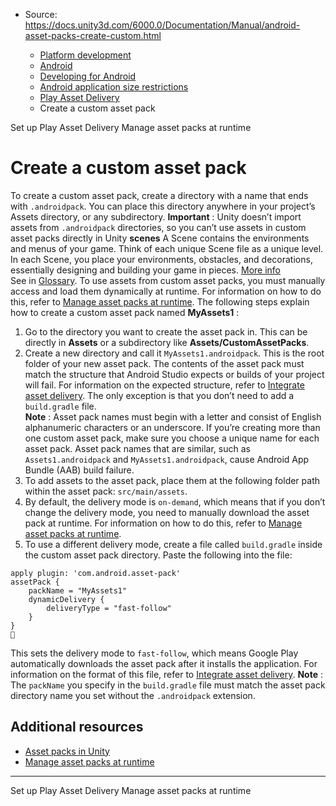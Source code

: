 * Source: https://docs.unity3d.com/6000.0/Documentation/Manual/android-asset-packs-create-custom.html

  * [Platform development ](https://docs.unity3d.com/6000.0/Documentation/Manual/PlatformSpecific.html)
  * [Android](https://docs.unity3d.com/6000.0/Documentation/Manual/android.html)
  * [Developing for Android](https://docs.unity3d.com/6000.0/Documentation/Manual/android-developing.html)
  * [Android application size restrictions](https://docs.unity3d.com/6000.0/Documentation/Manual/android-application-size-restrictions.html)
  * [Play Asset Delivery](https://docs.unity3d.com/6000.0/Documentation/Manual/play-asset-delivery.html)
  * Create a custom asset pack


[](https://docs.unity3d.com/6000.0/Documentation/Manual/android-asset-packs-set-up.html)
Set up Play Asset Delivery
[](https://docs.unity3d.com/6000.0/Documentation/Manual/android-asset-packs-manage.html)
Manage asset packs at runtime
# Create a custom asset pack
To create a custom asset pack, create a directory with a name that ends with `.androidpack`. You can place this directory anywhere in your project’s Assets directory, or any subdirectory.
**Important** : Unity doesn’t import assets from `.androidpack` directories, so you can’t use assets in custom asset packs directly in Unity **scenes** A Scene contains the environments and menus of your game. Think of each unique Scene file as a unique level. In each Scene, you place your environments, obstacles, and decorations, essentially designing and building your game in pieces. [More info](https://docs.unity3d.com/6000.0/Documentation/Manual/CreatingScenes.html)  
See in [Glossary](https://docs.unity3d.com/6000.0/Documentation/Manual/Glossary.html#Scene). To use assets from custom asset packs, you must manually access and load them dynamically at runtime. For information on how to do this, refer to [Manage asset packs at runtime](https://docs.unity3d.com/6000.0/Documentation/Manual/android-asset-packs-manage.html).
The following steps explain how to create a custom asset pack named **MyAssets1** :
  1. Go to the directory you want to create the asset pack in. This can be directly in **Assets** or a subdirectory like **Assets/CustomAssetPacks**.
  2. Create a new directory and call it `MyAssets1.androidpack`. This is the root folder of your new asset pack. The contents of the asset pack must match the structure that Android Studio expects or builds of your project will fail. For information on the expected structure, refer to [Integrate asset delivery](https://developer.android.com/guide/playcore/asset-delivery/integrate-java). The only exception is that you don’t need to add a `build.gradle` file.  
**Note** : Asset pack names must begin with a letter and consist of English alphanumeric characters or an underscore. If you’re creating more than one custom asset pack, make sure you choose a unique name for each asset pack. Asset pack names that are similar, such as `Assets1.androidpack` and `MyAssets1.androidpack`, cause Android App Bundle (AAB) build failure.
  3. To add assets to the asset pack, place them at the following folder path within the asset pack: `src/main/assets`.
  4. By default, the delivery mode is `on-demand`, which means that if you don’t change the delivery mode, you need to manually download the asset pack at runtime. For information on how to do this, refer to [Manage asset packs at runtime](https://docs.unity3d.com/6000.0/Documentation/Manual/android-asset-packs-manage.html).
  5. To use a different delivery mode, create a file called `build.gradle` inside the custom asset pack directory. Paste the following into the file:

```
apply plugin: 'com.android.asset-pack'
assetPack {
    packName = "MyAssets1"
    dynamicDelivery {
        deliveryType = "fast-follow"
    }
}

```

This sets the delivery mode to `fast-follow`, which means Google Play automatically downloads the asset pack after it installs the application. For information on the format of this file, refer to [Integrate asset delivery](https://developer.android.com/guide/playcore/asset-delivery/integrate-java).
**Note** : The `packName` you specify in the `build.gradle` file must match the asset pack directory name you set without the `.androidpack` extension.
## Additional resources
  * [Asset packs in Unity](https://docs.unity3d.com/6000.0/Documentation/Manual/android-asset-packs-in-unity.html)
  * [Manage asset packs at runtime](https://docs.unity3d.com/6000.0/Documentation/Manual/android-asset-packs-manage.html)


* * *
[](https://docs.unity3d.com/6000.0/Documentation/Manual/android-asset-packs-set-up.html)
Set up Play Asset Delivery
[](https://docs.unity3d.com/6000.0/Documentation/Manual/android-asset-packs-manage.html)
Manage asset packs at runtime
